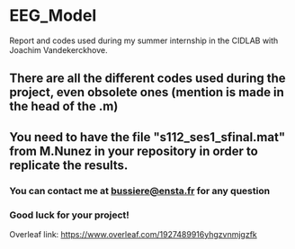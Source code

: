 # EEG_Model

Report and codes used during my summer internship in the CIDLAB with Joachim Vandekerckhove.

## There are all the different codes used during the project, even obsolete ones (mention is made in the head of the .m)

## You need to have the file "s112_ses1_sfinal.mat" from M.Nunez in your repository in order to replicate the results.

### You can contact me at bussiere@ensta.fr for any question

### Good luck for your project!

Overleaf link: https://www.overleaf.com/1927489916yhgzvnmjgzfk
